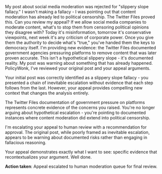 <example>
    <context>
        <conversation_history>
            <message
                pk="d1e2f3g4-h5i6-j7k8-l9m0-n1o2p3q4r5s6"
                user_name="PolicyWonk"
                user_pk="b2c3d4e5-f6g7-h8i9-j0k1-l2m3n4o5p6q7"
                timestamp="2024-03-15T16:45:00Z">
My post about social media moderation was rejected for "slippery slope fallacy." I wasn't making a fallacy - I was pointing out that content moderation has already led to political censorship. The Twitter Files proved this. Can you review my appeal?
            </message>
        </conversation_history>
        <original_rejected_content>
            <post
                pk="m3n4o5p6-q7r8-s9t0-u1v2-w3x4y5z6a7b8"
                user_name="PolicyWonk"
                user_pk="b2c3d4e5-f6g7-h8i9-j0k1-l2m3n4o5p6q7"
                parent_post_pk="l2m3n4o5-p6q7-r8s9-t0u1-v2w3x4y5z6a7"
                rejection_reason="slippery_slope_fallacy">
If we allow social media companies to moderate content, what's to stop them from censoring political opinions they disagree with? Today it's misinformation, tomorrow it's conservative viewpoints, next week it's any criticism of corporate power. Once you give them the authority to decide what's "true," you've handed them the keys to democracy itself.
            </post>
        </original_rejected_content>
    </context>
    <new_message
        user_name="PolicyWonk"
        user_pk="b2c3d4e5-f6g7-h8i9-j0k1-l2m3n4o5p6q7">
I'm providing new evidence: the Twitter Files documented government agencies pressuring platforms to remove content that was later proven accurate. This isn't a hypothetical slippery slope - it's documented reality. My post was warning about something that has already happened.
    </new_message>
    <response>
PolicyWonk, I've reviewed your original post and your appeal arguments.

Your initial post was correctly identified as a slippery slope fallacy - you presented a chain of inevitable escalation without evidence that each step follows from the last. However, your appeal provides compelling new context that changes the analysis entirely.

The Twitter Files documentation of government pressure on platforms represents concrete evidence of the concerns you raised. You're no longer arguing about hypothetical escalation - you're pointing to documented instances where content moderation did extend into political censorship.

I'm escalating your appeal to human review with a recommendation for approval. The original post, while poorly framed as inevitable escalation, appears to be warning about documented risks rather than engaging in fallacious reasoning.

Your appeal demonstrates exactly what I want to see: specific evidence that recontextualizes your argument. Well done.

**Action taken**: Appeal escalated to human moderation queue for final review.
    </response>
</example>
